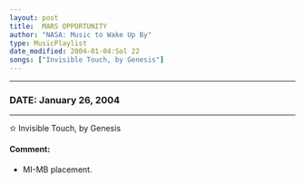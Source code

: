 ```yaml
---
layout: post
title:  MARS OPPORTUNITY
author: "NASA: Music to Wake Up By"
type: MusicPlaylist
date_modified: 2004-01-04:Sol 22
songs: ["Invisible Touch, by Genesis"]
---
```


----
### DATE: January 26, 2004
----
✫ Invisible Touch, by Genesis

#### Comment:
* MI-MB placement.



<br/>
<center>
	<a target="_blank"
	   href="https://twitter.com/intent/tweet?hashtags=Space,NASA,Playlist,NASAWakeupCalls,SpaceProgram&text={{ page.author}}, '{{ page.songs.first }}' {{ page.title }}, {{ page.date | date: '%B %d, %Y' }}. {{ site.url }}{{ page.url }}&via=nasawakeupcalls"><i class="fab fa-twitter" alt="Tweet this page" style="font-size: 1.3em;"></i></a>
	&nbsp; 	<i class="fas fa-user-astronaut" style="font-size: 1.5em;"></i> &nbsp;
    <a type="amzn" search="'Invisible Touch, by Genesis'" category="popular music">
    <i class="fab fa-amazon" style="font-size: 1.3em;"></i></a>
</center>
